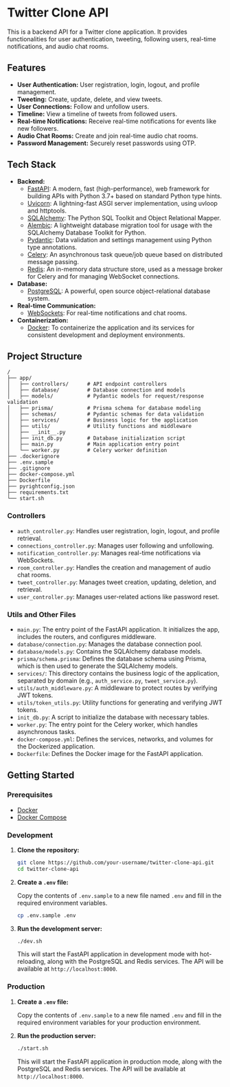 # Twitter Clone API

This is a backend API for a Twitter clone application. It provides functionalities for user authentication, tweeting, following users, real-time notifications, and audio chat rooms.

## Features

*   **User Authentication:** User registration, login, logout, and profile management.
*   **Tweeting:** Create, update, delete, and view tweets.
*   **User Connections:** Follow and unfollow users.
*   **Timeline:** View a timeline of tweets from followed users.
*   **Real-time Notifications:** Receive real-time notifications for events like new followers.
*   **Audio Chat Rooms:** Create and join real-time audio chat rooms.
*   **Password Management:** Securely reset passwords using OTP.

## Tech Stack

*   **Backend:**
    *   [FastAPI](https://fastapi.tiangolo.com/): A modern, fast (high-performance), web framework for building APIs with Python 3.7+ based on standard Python type hints.
    *   [Uvicorn](https://www.uvicorn.org/): A lightning-fast ASGI server implementation, using uvloop and httptools.
    *   [SQLAlchemy](https://www.sqlalchemy.org/): The Python SQL Toolkit and Object Relational Mapper.
    *   [Alembic](https://alembic.sqlalchemy.org/en/latest/): A lightweight database migration tool for usage with the SQLAlchemy Database Toolkit for Python.
    *   [Pydantic](https://pydantic-docs.helpmanual.io/): Data validation and settings management using Python type annotations.
    *   [Celery](https://docs.celeryq.dev/en/stable/): An asynchronous task queue/job queue based on distributed message passing.
    *   [Redis](https://redis.io/): An in-memory data structure store, used as a message broker for Celery and for managing WebSocket connections.
*   **Database:**
    *   [PostgreSQL](https://www.postgresql.org/): A powerful, open source object-relational database system.
*   **Real-time Communication:**
    *   [WebSockets](https://developer.mozilla.org/en-US/docs/Web/API/WebSockets_API): For real-time notifications and chat rooms.
*   **Containerization:**
    *   [Docker](https://www.docker.com/): To containerize the application and its services for consistent development and deployment environments.

## Project Structure

```
/
├── app/
│   ├── controllers/      # API endpoint controllers
│   ├── database/         # Database connection and models
│   ├── models/           # Pydantic models for request/response validation
│   ├── prisma/           # Prisma schema for database modeling
│   ├── schemas/          # Pydantic schemas for data validation
│   ├── services/         # Business logic for the application
│   ├── utils/            # Utility functions and middleware
│   ├── __init__.py
│   ├── init_db.py        # Database initialization script
│   ├── main.py           # Main application entry point
│   └── worker.py         # Celery worker definition
├── .dockerignore
├── .env.sample
├── .gitignore
├── docker-compose.yml
├── Dockerfile
├── pyrightconfig.json
├── requirements.txt
└── start.sh
```

### Controllers

*   `auth_controller.py`: Handles user registration, login, logout, and profile retrieval.
*   `connections_controller.py`: Manages user following and unfollowing.
*   `notification_controller.py`: Manages real-time notifications via WebSockets.
*   `room_controller.py`: Handles the creation and management of audio chat rooms.
*   `tweet_controller.py`: Manages tweet creation, updating, deletion, and retrieval.
*   `user_controller.py`: Manages user-related actions like password reset.

### Utils and Other Files

*   `main.py`: The entry point of the FastAPI application. It initializes the app, includes the routers, and configures middleware.
*   `database/connection.py`: Manages the database connection pool.
*   `database/models.py`: Contains the SQLAlchemy database models.
*   `prisma/schema.prisma`: Defines the database schema using Prisma, which is then used to generate the SQLAlchemy models.
*   `services/`: This directory contains the business logic of the application, separated by domain (e.g., `auth_service.py`, `tweet_service.py`).
*   `utils/auth_middleware.py`: A middleware to protect routes by verifying JWT tokens.
*   `utils/token_utils.py`: Utility functions for generating and verifying JWT tokens.
*   `init_db.py`: A script to initialize the database with necessary tables.
*   `worker.py`: The entry point for the Celery worker, which handles asynchronous tasks.
*   `docker-compose.yml`: Defines the services, networks, and volumes for the Dockerized application.
*   `Dockerfile`: Defines the Docker image for the FastAPI application.

## Getting Started

### Prerequisites

*   [Docker](https://www.docker.com/get-started)
*   [Docker Compose](https://docs.docker.com/compose/install/)

### Development

1.  **Clone the repository:**

    ```bash
    git clone https://github.com/your-username/twitter-clone-api.git
    cd twitter-clone-api
    ```

2.  **Create a `.env` file:**

    Copy the contents of `.env.sample` to a new file named `.env` and fill in the required environment variables.

    ```bash
    cp .env.sample .env
    ```

3.  **Run the development server:**

    ```bash
    ./dev.sh
    ```

    This will start the FastAPI application in development mode with hot-reloading, along with the PostgreSQL and Redis services. The API will be available at `http://localhost:8000`.

### Production

1.  **Create a `.env` file:**

    Copy the contents of `.env.sample` to a new file named `.env` and fill in the required environment variables for your production environment.

2.  **Run the production server:**

    ```bash
    ./start.sh
    ```

    This will start the FastAPI application in production mode, along with the PostgreSQL and Redis services. The API will be available at `http://localhost:8000`.

